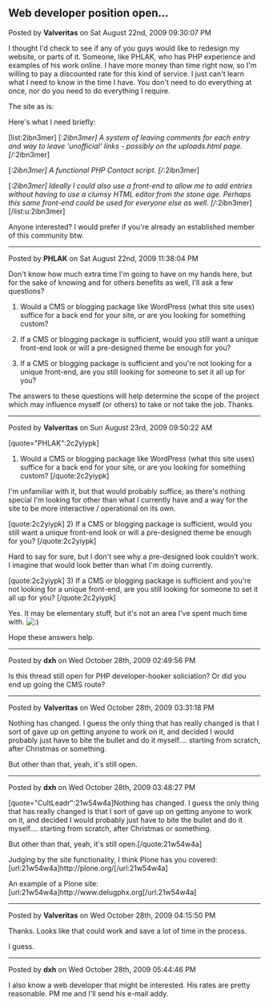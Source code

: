 ## Web developer position open...
Posted by **Valveritas** on Sat August 22nd, 2009 09:30:07 PM

I thought I'd check to see if any of you guys would like to redesign my website, or parts of it.    Someone, like PHLAK, who has PHP experience and examples of his work online.  I have more money than time right now, so I'm willing to pay a discounted rate for this kind of service.  I just can't learn what I need to know in the time I have.   You don't need to do everything at once, nor do you need to do everything I require.  

The site as is:

Here's what I need briefly:

[list:2ibn3mer]
[*:2ibn3mer] A system of leaving comments for each entry and way to leave 'unofficial' links - possibly on the uploads.html page. [/*:2ibn3mer]

[*:2ibn3mer] A functional PHP Contact script. [/*:2ibn3mer]

[*:2ibn3mer] Ideally I could also use a front-end to allow me to add entries without having to use a clumsy HTML editor from the stone age.  Perhaps this same front-end could be used for everyone else as well. [/*:2ibn3mer]
[/list:u:2ibn3mer]

Anyone interested?   I would prefer if you're already an established member of this community btw.

--------------------------------------------------------------------------------

Posted by **PHLAK** on Sat August 22nd, 2009 11:38:04 PM

Don't know how much extra time I'm going to have on my hands here, but for the sake of knowing and for others benefits as well, I'll ask a few questions?

1) Would a CMS or blogging package like WordPress (what this site uses) suffice for a back end for your site, or are you looking for something custom?

2) If a CMS or blogging package is sufficient, would you still want a unique front-end look or will a pre-designed theme be enough for you?

3) If a CMS or blogging package is sufficient and you're not looking for a unique front-end, are you still looking for someone to set it all up for you?

The answers to these questions will help determine the scope of the project which may influence myself (or others) to take or not take the job.  Thanks.

--------------------------------------------------------------------------------

Posted by **Valveritas** on Sun August 23rd, 2009 09:50:22 AM

[quote=&quot;PHLAK&quot;:2c2yiypk]
1) Would a CMS or blogging package like WordPress (what this site uses) suffice for a back end for your site, or are you looking for something custom?  [/quote:2c2yiypk]

I'm unfamiliar with it, but that would probably suffice, as there's nothing special I'm looking for other than what I currently have and a way for the site to be more interactive / operational on its own.

[quote:2c2yiypk]
2) If a CMS or blogging package is sufficient, would you still want a unique front-end look or will a pre-designed theme be enough for you?  [/quote:2c2yiypk]

Hard to say for sure, but I don't see why a pre-designed look couldn't work.  I imagine that would look better than what I'm doing currently.

[quote:2c2yiypk]
3) If a CMS or blogging package is sufficient and you're not looking for a unique front-end, are you still looking for someone to set it all up for you?  [/quote:2c2yiypk]

Yes.  It may be elementary stuff, but it's not an area I've spent much time with.  <!-- s:) --><img src="{SMILIES_PATH}/icon_e_smile.gif" alt=":)" title="Smile" /><!-- s:) -->

Hope these answers help.

--------------------------------------------------------------------------------

Posted by **dxh** on Wed October 28th, 2009 02:49:56 PM

Is this thread still open for PHP developer-hooker soliciation?  Or did you end up going the CMS route?

--------------------------------------------------------------------------------

Posted by **Valveritas** on Wed October 28th, 2009 03:31:18 PM

Nothing has changed.  I guess the only thing that has really changed is that I sort of gave up on getting anyone to work on it, and decided I would probably just have to bite the bullet and do it myself.... starting from scratch,  after Christmas or something.  

But other than that, yeah, it's still open.

--------------------------------------------------------------------------------

Posted by **dxh** on Wed October 28th, 2009 03:48:27 PM

[quote=&quot;CultLeadr&quot;:21w54w4a]Nothing has changed.  I guess the only thing that has really changed is that I sort of gave up on getting anyone to work on it, and decided I would probably just have to bite the bullet and do it myself.... starting from scratch,  after Christmas or something.  

But other than that, yeah, it's still open.[/quote:21w54w4a]

Judging by the site functionality, I think Plone has you covered: [url:21w54w4a]http&#58;//plone&#46;org/[/url:21w54w4a]

An example of a Plone site: [url:21w54w4a]http&#58;//www&#46;delugphx&#46;org[/url:21w54w4a]

--------------------------------------------------------------------------------

Posted by **Valveritas** on Wed October 28th, 2009 04:15:50 PM

Thanks.  Looks like that could work and save a lot of time in the process.

I guess.

--------------------------------------------------------------------------------

Posted by **dxh** on Wed October 28th, 2009 05:44:46 PM

I also know a web developer that might be interested.  His rates are pretty reasonable.  PM me and I'll send his e-mail addy.
